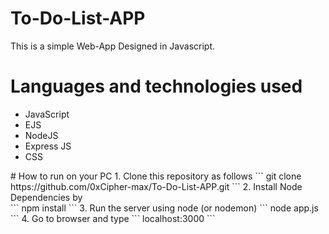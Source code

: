 # To-Do-List-APP
This is a simple Web-App Designed in Javascript.
# Languages and technologies used
  <ul>
    <li>JavaScript</li>
    <li>EJS</li>
    <li>NodeJS</li>
    <li>Express JS</li>
    <li> CSS </li>
  </ul>
# How to run on your PC
1. Clone this repository as follows
```
git clone https://github.com/0xCipher-max/To-Do-List-APP.git
```
2. Install Node Dependencies by <br>
```
npm install
```
3. Run the server using node (or nodemon)
```
node app.js
```
4. Go to browser and type
```
localhost:3000
```
<br>
